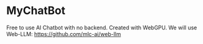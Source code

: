 # MyChatBot
Free to use AI Chatbot with no backend.
Created with WebGPU. We will use Web-LLM: https://github.com/mlc-ai/web-llm
